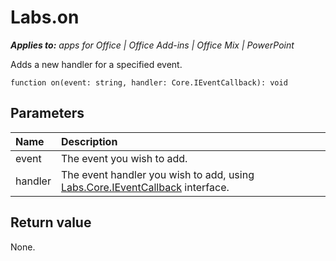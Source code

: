 
# Labs.on

 _**Applies to:** apps for Office | Office Add-ins | Office Mix | PowerPoint_

Adds a new handler for a specified event.

```
function on(event: string, handler: Core.IEventCallback): void
```


## Parameters


|**Name**|**Description**|
|:-----|:-----|
|event|The event you wish to add.|
|handler|The event handler you wish to add, using [Labs.Core.IEventCallback](/reference/office-mix/labs.core.ieventcallback.md) interface.|

## Return value

None.

